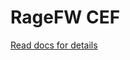 # RageFW CEF
[Read docs for details](https://git.entityseven.com/entityseven/rage-framework/wiki/Docs)